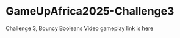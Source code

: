 # GameUpAfrica2025-Challenge3
Challenge 3, Bouncy Booleans
Video gameplay link is [here](https://drive.google.com/file/d/1gGPNFUTuM-L_gqCyJR6-0GjOdHs0qcP0/view?usp=sharing)
